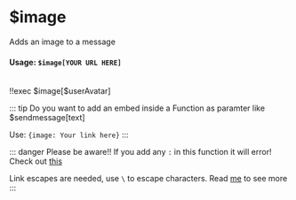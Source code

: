 # $image
Adds an image to a message

#### Usage: `$image[YOUR URL HERE]`
<br/>
<discord-messages>
	<discord-message :bot="false" role-color="#ffcc9a" author="Member">
		!!exec $image[$userAvatar]
	</discord-message>
	<discord-message :bot="true" role-color="#0099ff" author="Custom Command" avatar="https://media.discordapp.net/avatars/725721249652670555/781224f90c3b841ba5b40678e032f74a.webp">
		<discord-embed
			slot="embeds"
			image="https://cdn.discordapp.com/avatars/787695068306866198/a70b4a5c5b00d9fcb684cac6768fded4.webp?size=4096"
		>
		</discord-embed>
	</discord-message>
</discord-messages>

::: tip Do you want to add an embed inside a Function as paramter like $sendmessage[text]

Use: `{image: Your link here}`
:::

::: danger Please be aware!!
If you add any `:` in this function it will error! Check out [this](../../guide/syntax.md)

Link escapes are needed, use `\` to escape characters. Read [me](../../guide/syntax.md) to see more
:::